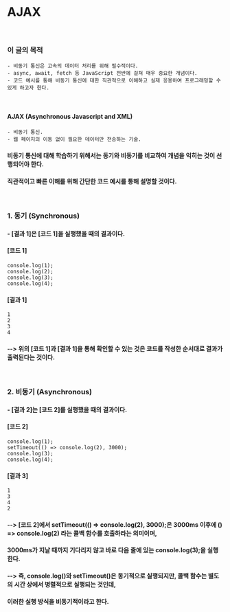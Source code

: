 # AJAX
<br/>

### 이 글의 목적
    - 비동기 통신은 고속의 데이터 처리를 위해 필수적이다.
    - async, await, fetch 등 JavaScript 전반에 걸쳐 매우 중요한 개념이다.
    - 코드 예시를 통해 비동기 통신에 대한 직관적으로 이해하고 실제 응용하여 프로그래밍할 수 있게 하고자 한다.
<br/>

#### AJAX (Asynchronous Javascript and XML)
    - 비동기 통신.
    - 웹 페이지의 이동 없이 필요한 데이터만 전송하는 기술.


#### 비동기 통신에 대해 학습하기 위해서는 동기와 비동기를 비교하여 개념을 익히는 것이 선행되어야 한다.
#### 직관적이고 빠른 이해를 위해 간단한 코드 예시를 통해 설명할 것이다.
<br/>

### 1. 동기 (Synchronous)
#### - [결과 1]은 [코드 1]을 실행했을 때의 결과이다.
#### [코드 1]
```plaintext
console.log(1);
console.log(2);
console.log(3);
console.log(4);
```
#### [결과 1]
```plaintext
1
2
3
4
```
#### --> 위의 [코드 1]과 [결과 1]을 통해 확인할 수 있는 것은 코드를 작성한 순서대로 결과가 출력된다는 것이다.
<br/>

### 2. 비동기 (Asynchronous)
#### - [결과 2]는 [코드 2]를 실행했을 때의 결과이다.
#### [코드 2]
```plaintext
console.log(1);
setTimeout(() => console.log(2), 3000);
console.log(3);
console.log(4);
```
#### [결과 3]
```plaintext
1
3
4
2
```
#### --> [코드 2]에서 setTimeout(() => console.log(2), 3000);은 3000ms 이후에 () => console.log(2) 라는 콜백 함수를 호출하라는 의미이며,
#### 3000ms가 지날 때까지 기다리지 않고 바로 다음 줄에 있는 console.log(3);을 실행한다.
#### --> 즉, console.log()와 setTimeout()은 동기적으로 실행되지만, 콜백 함수는 별도의 시간 상에서 병렬적으로 실행되는 것인데,
#### 이러한 실행 방식을 비동기적이라고 한다.

















